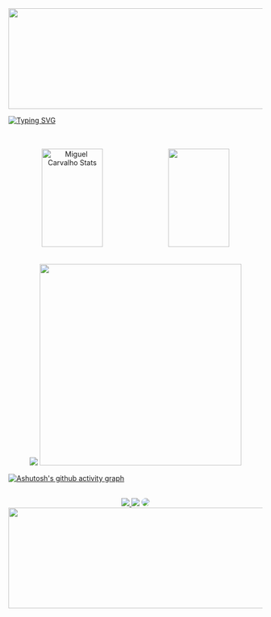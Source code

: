 <img src="https://www.pngkey.com/png/full/666-6663236_blue-header-png-6-png-image-blue.png" width="1200" height="200">

  
[![Typing SVG](https://readme-typing-svg.herokuapp.com/?color=00fffb&size=35&center=true&vCenter=true&width=1000&lines=HELLO,+MY+NAME+is+Miguel;I'm+17+years+old;I+from+Brasil,+SP;I+study+systems+development+at+NovoTech;Be+Welcome!+:%29)](https://git.io/typing-svg)  
<br><br>
<div align="center">  
  <img width="49%" height="195px" src="https://github-readme-stats.vercel.app/api?username=MiguelJesuino&show_icons=true&count_private=true&hide_border=true&title_color=00FFFF&icon_color=00FFFF&text_color=00FFFF&bg_color=0d1127" alt="Miguel Carvalho Stats" /> 
    <img width="49%" height="195px" src="https://github-readme-stats.vercel.app/api/top-langs/?username=MiguelJesuino&layout=compact&hide_border=true&title_color=00FFFF&text_color=00bfbf&bg_color=0d1227" />

</div>
<br>

<p align="center">
  <img src="https://github-profile-trophy.vercel.app/?username=MiguelJesuino&theme=discord&row=2&no-bg=true&column=3&margin-w=15&margin-h=15" />
  <img width="400" src="https://www.e2msolutions.com/wp-content/uploads/2021/10/page-banner-img.png">
</p>

[![Ashutosh's github activity graph](https://github-readme-activity-graph.vercel.app/graph?username=MiguelJesuino&bg_color=0d1117&color=00e1ff&line=00fffb&point=d6f3ff&area=true&hide_border=true)](https://github.com/ashutosh00710/github-readme-activity-graph)
<br>



<br>

<div align="center"> 
<a href="https://instagram.com/miguelcarvalho1801_" target="_blank"><img src="https://img.shields.io/badge/-Instagram-0A7777?style=for-the-badge&logo=instagram&logoColor=white"</a>
<a href = "mailto:tech.miguelcarvalho@gmail.com"> <img src="https://img.shields.io/badge/-Gmail-FF0000?style=for-the-badge&logo=gmail&logoColor=white" target="_blank"></a>
<a href="https://www.linkedin.com/in/miguel-carvalho-b40b08287/" target="_blank"><img src="https://img.shields.io/badge/-LinkedIn-%230077B5?style=for-the-badge&logo=linkedin&logoColor=white" style="border-radius: 30px" target="_blank"></a> 
</div>

 <img src="https://www.pngkit.com/png/full/167-1670699_footer-wave-blue-page-divider-png.png" width="1200" height="200">
